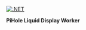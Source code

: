 [![.NET](https://github.com/maharishi/pidisplayworker/actions/workflows/dotnet.yml/badge.svg)](https://github.com/maharishi/pidisplayworker/actions/workflows/dotnet.yml)

****PiHole Liquid Display Worker****


